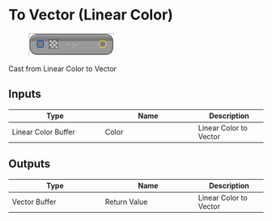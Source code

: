 # To Vector (Linear Color)

<div align="left" data-full-width="false">

<figure><img src="To_Vector_(Linear_Color).png" alt=""><figcaption></figcaption></figure>

</div>

Cast from Linear Color to Vector

## Inputs

<table>
<thead><tr><th width="170">Type</th><th width="170">Name</th><th>Description</th></tr></thead>
<tbody>
<tr><td>Linear Color Buffer</td><td>Color</td><td>Linear Color to Vector</td></tr>
</tbody>
</table>

## Outputs

<table>
<thead><tr><th width="170">Type</th><th width="170">Name</th><th>Description</th></tr></thead>
<tbody>
<tr><td>Vector Buffer</td><td>Return Value</td><td>Linear Color to Vector</td></tr>
</tbody>
</table>